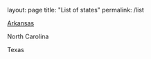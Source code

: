 layout: page
title: "List of states"
permalink: /list

[Arkansas](https://lemarrgirl.github.io/translegnews/AR)

North Carolina

Texas
